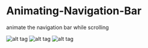 # Animating-Navigation-Bar
animate the navigation bar while scrolling 

![alt tag](https://cloud.githubusercontent.com/assets/16201832/22498273/46dc715e-e87d-11e6-931d-6580680e4ce2.png)
![alt tag](https://cloud.githubusercontent.com/assets/16201832/22498269/43666b9c-e87d-11e6-858e-b14e338eca55.png)
![alt tag](https://cloud.githubusercontent.com/assets/16201832/22498266/3f32ccdc-e87d-11e6-9de9-ddfe48cd667b.png)
